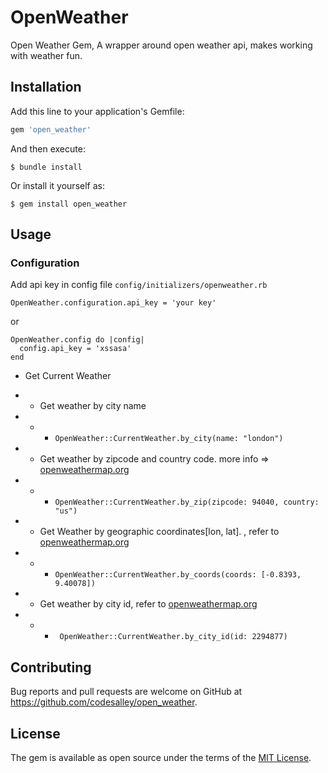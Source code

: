 # OpenWeather

Open Weather Gem, A wrapper around open weather api, makes working with weather fun.

## Installation

Add this line to your application's Gemfile:

```ruby
gem 'open_weather'
```

And then execute:

    $ bundle install

Or install it yourself as:

    $ gem install open_weather

## Usage

### Configuration

Add api key in config file `config/initializers/openweather.rb`

```
OpenWeather.configuration.api_key = 'your key'

```

or

```
OpenWeather.config do |config|
  config.api_key = 'xssasa'
end
```

- Get Current Weather
- - Get weather by city name
- - - `OpenWeather::CurrentWeather.by_city(name: "london")`

- - Get weather by zipcode and country code. more info => [openweathermap.org](https://openweathermap.org/current#zip)
- - - `OpenWeather::CurrentWeather.by_zip(zipcode: 94040, country: "us")`

- - Get Weather by geographic coordinates[lon, lat]. , refer to [openweathermap.org](https://openweathermap.org/current#geo)
- - - `OpenWeather::CurrentWeather.by_coords(coords: [-0.8393, 9.40078])`
- - Get weather by city id, refer to [openweathermap.org](https://openweathermap.org/current#cityid)
- - - ` OpenWeather::CurrentWeather.by_city_id(id: 2294877)`

## Contributing

Bug reports and pull requests are welcome on GitHub at https://github.com/codesalley/open_weather.

## License

The gem is available as open source under the terms of the [MIT License](https://opensource.org/licenses/MIT).
